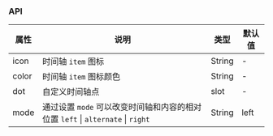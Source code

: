 ### API
| 属性    | 说明            | 类型     | 默认值 |
|-------|---------------|--------|-----|
| icon  | 时间轴 `item` 图标 | String | -   |
| color | 时间轴 `item` 图标颜色 | String | -   |
| dot   | 自定义时间轴点       | slot   | -   |
| mode| 通过设置 `mode` 可以改变时间轴和内容的相对位置	`left` \| `alternate` \| `right`	|String|left|